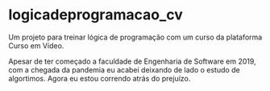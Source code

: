 # logicadeprogramacao_cv
Um projeto para treinar lógica de programação com um curso da plataforma Curso em Vídeo.

Apesar de ter começado a faculdade de Engenharia de Software em 2019, com a chegada da pandemia eu acabei deixando de lado o estudo de algortimos. Agora eu estou correndo atrás do prejuízo.
